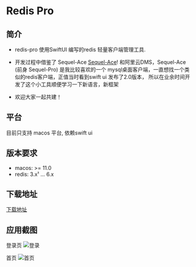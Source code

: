 #  Redis Pro

## 简介
* redis-pro 使用SwiftUI 编写的redis 轻量客户端管理工具.
* 开发过程中借鉴了 Sequel-Ace [Sequel-Ace](https://github.com/Sequel-Ace/Sequel-Ace)! 和阿里云DMS，Sequel-Ace (前身 Sequel-Pro) 是我比较喜欢的一个 mysql桌面客户端，一直想找一个类似的redis客户端，正值当时看到swift ui 发布了2.0版本， 所以在业余时间开发了这个小工具顺便学习一下新语言，新框架
    
* 欢迎大家一起共建！

## 平台
目前只支持 macos 平台, 依赖swift ui
    

## 版本要求
* macos:  >= 11.0
* redis: 3.x¹ ... 6.x

## 下载地址
[下载地址](https://github.com/cmushroom/redis-pro/releases)


## 应用截图
登录页
![登录](https://raw.githubusercontent.com/cmushroom/redis-pro/resource/login.png)

首页
![首页](https://raw.githubusercontent.com/cmushroom/redis-pro/resource/index.png)
